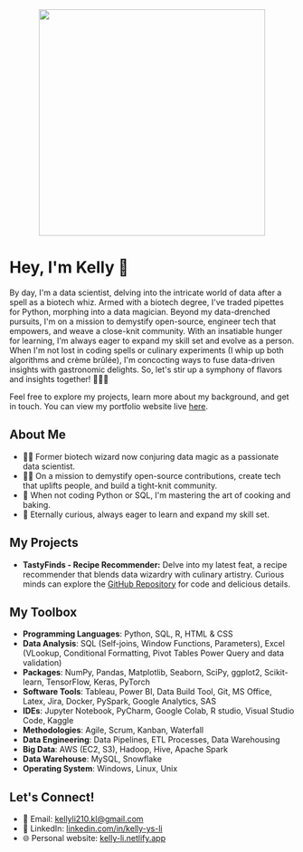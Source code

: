 <div id="header" align="center">
  <img src="https://thumbs.gfycat.com/GlisteningAggravatingJunebug-size_restricted.gif" width="400"/>
</div>

# Hey, I'm Kelly 👋
By day, I'm a data scientist, delving into the intricate world of data after a spell as a biotech whiz. Armed with a biotech degree, I've traded pipettes for Python, morphing into a data magician. Beyond my data-drenched pursuits, I'm on a mission to demystify open-source, engineer tech that empowers, and weave a close-knit community. With an insatiable hunger for learning, I'm always eager to expand my skill set and evolve as a person. When I'm not lost in coding spells or culinary experiments (I whip up both algorithms and crème brûlée), I'm concocting ways to fuse data-driven insights with gastronomic delights. So, let's stir up a symphony of flavors and insights together! 🚀🔮🍳

Feel free to explore my projects, learn more about my background, and get in touch. You can view my portfolio website live [here](https://kelly-li.netlify.app/).

## About Me
- 🧙‍♂️ Former biotech wizard now conjuring data magic as a passionate data scientist.
- 👨‍💻 On a mission to demystify open-source contributions, create tech that uplifts people, and build a tight-knit community.
- 🍴 When not coding Python or SQL, I'm mastering the art of cooking and baking.
- 🌱 Eternally curious, always eager to learn and expand my skill set.

## My Projects

- **TastyFinds - Recipe Recommender:** Delve into my latest feat, a recipe recommender that blends data wizardry with culinary artistry. Curious minds can explore the [GitHub Repository](https://github.com/kli210/recipe_recommender_capstone) for code and delicious details.

## My Toolbox
- **Programming Languages**: Python, SQL, R, HTML & CSS
- **Data Analysis**: SQL (Self-joins, Window Functions, Parameters), Excel (VLookup, Conditional Formatting, Pivot Tables Power Query and data validation) 
- **Packages**: NumPy, Pandas, Matplotlib, Seaborn, SciPy, ggplot2, Scikit-learn, TensorFlow, Keras, PyTorch 
- **Software Tools**: Tableau, Power BI, Data Build Tool, Git, MS Office, Latex, Jira, Docker, PySpark, Google Analytics, SAS
- **IDEs**: Jupyter Notebook, PyCharm, Google Colab, R studio, Visual Studio Code, Kaggle 
- **Methodologies**: Agile, Scrum, Kanban, Waterfall
- **Data Engineering**: Data Pipelines, ETL Processes, Data Warehousing  
- **Big Data**: AWS (EC2, S3), Hadoop, Hive, Apache Spark
- **Data Warehouse**: MySQL, Snowflake
- **Operating System**: Windows, Linux, Unix 

## Let's Connect!
- 📧 Email: [kellyli210.kl@gmail.com](mailto:kellyli210.kl@gmail.com)
- 🔗 LinkedIn: [linkedin.com/in/kelly-ys-li](https://www.linkedin.com/in/kli210/)
- 🌐 Personal website: [kelly-li.netlify.app](https://kelly-li.netlify.app/)
